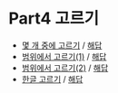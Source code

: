 # Part4 고르기

- <a href="https://programmers.co.kr/learn/courses/11/lessons/531">몇 개 중에 고르기</a> / <a href="https://github.com/ydj515/record-study/blob/master/RegularExpression/part2/solution1.py">해답</a>
- <a href="https://programmers.co.kr/learn/courses/11/lessons/532">범위에서 고르기(1)</a> / <a href="https://github.com/ydj515/record-study/blob/master/RegularExpression/part2/solution2.py">해답</a>
- <a href="https://programmers.co.kr/learn/courses/11/lessons/917">범위에서 고르기(2)</a> / <a href="https://github.com/ydj515/record-study/blob/master/RegularExpression/part2/solution3.py">해답</a>
- <a href="https://programmers.co.kr/learn/courses/11/lessons/533">한글 고르기</a> / <a href="https://github.com/ydj515/record-study/blob/master/RegularExpression/part2/solution4.py">해답</a>